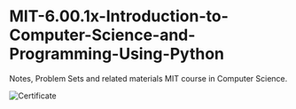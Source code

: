 # MIT-6.00.1x-Introduction-to-Computer-Science-and-Programming-Using-Python

Notes, Problem Sets and related materials MIT course in Computer Science.

![Certificate](https://github.com/tm1611/MIT-6.00.1x/blob/master/images/Certificate.png)

